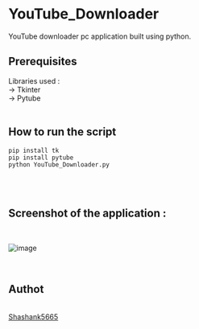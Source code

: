 # YouTube_Downloader
YouTube downloader pc application built using python.

<h2>Prerequisites</h2>
Libraries used : <br/>
-> Tkinter <br>
-> Pytube <br>
<br>
<h2>How to run the script</h2>

`pip install tk`
<br>
`pip install pytube`
<br>
`python YouTube_Downloader.py`

<br>
<br>
<h2>Screenshot of the application :</h2>
<br>

![image](https://user-images.githubusercontent.com/73271539/131818881-a8124451-311a-438b-8e19-831299d444e9.png)

<br>
<h2>Authot</h2>
<br>
<a href="https://github.com/Shashank5665">Shashank5665</a>



